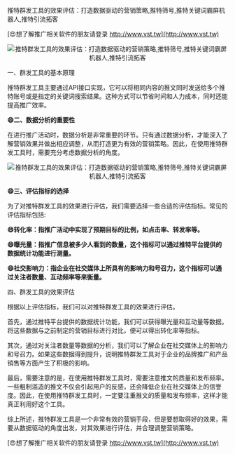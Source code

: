 推特群发工具的效果评估：打造数据驱动的营销策略,推特筛号,推特关键词霸屏机器人,推特引流拓客

[😍想了解推广相关软件的朋友请登录 http://www.vst.tw](http://www.vst.tw)

 <center><img src="https://vst.tw/MP4/tuiguang/png/6.png" alt="推特群发工具的效果评估：打造数据驱动的营销策略,推特筛号,推特关键词霸屏机器人,推特引流拓客"></center>

一、群发工具的基本原理

推特群发工具主要通过API接口实现，它可以将相同内容的推文同时发送给多个推特账号或是指定的关键词搜索结果。这种方式可以节省时间和人力成本，同时还能提高推广效率。

**😄二、数据分析的重要性**

在进行推广活动时，数据分析是非常重要的环节。只有通过数据分析，才能深入了解营销效果并做出相应调整，从而打造更为有效的营销策略。因此，在使用推特群发工具时，需要充分考虑数据分析的角度。

 <center><img src="https://vst.tw/MP4/tuiguang/png/7.png" alt="推特群发工具的效果评估：打造数据驱动的营销策略,推特筛号,推特关键词霸屏机器人,推特引流拓客"></center>

**😄三、评估指标的选择**

为了对推特群发工具的效果进行评估，我们需要选择一些合适的评估指标。常见的评估指标包括:

**😄转化率：指推广活动中实现了预期目标的比例，如点击率、转发率等。**

**😄曝光量：指推广信息被多少人看到的数量，这个指标可以通过推特平台提供的数据统计功能进行测量。**

**😄社交影响力：指企业在社交媒体上所具有的影响力和号召力，这个指标可以通过关注者数量、互动频率等来衡量。**

四、群发工具的效果评估

根据以上评估指标，我们可以对推特群发工具的效果进行评估。

首先，通过推特平台提供的数据统计功能，我们可以获得曝光量和互动量等数据。将这些数据与之前制定的营销目标进行对比，便可以得出转化率等指标。

其次，通过对关注者数量等数据的分析，我们可以了解企业在社交媒体上的影响力和号召力。如果这些数据得到提升，说明推特群发工具对于企业的品牌推广和产品销售等方面产生了积极的影响。

最后，需要注意的是，在使用推特群发工具时，需要注意推文的质量和发布频率。一些粗制滥造的推文不仅会引起用户的反感，还会降低企业在社交媒体上的信誉度。因此，在使用推特群发工具时，一定要注重推文的质量和发布频率，这样才能真正利用好这个工具。

综上所述，推特群发工具是一个非常有效的营销手段，但是要想取得好的效果，需要从数据驱动的角度出发，对其效果进行评估，并合理调整营销策略。

[😍想了解推广相关软件的朋友请登录 http://www.vst.tw](http://www.vst.tw)



